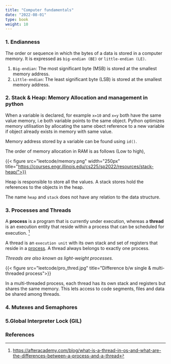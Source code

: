 ```yaml
---
title: "Computer fundamentals"
date: "2022-08-01"
type: book
weight: 10
---
```


### 1. Endianness

The order or sequence in which the bytes of a data is stored in a computer memory. It is expressed as `big-endian (BE)` or `little-endian (LE)`.

1. `Big-endian`: The most significant byte (MSB) is stored at the smallest memory address.
2. `Little-endian`: The least significant byte (LSB) is stored at the smallest memory address.

### 2. Stack & Heap: Memory Allocation and management in python

When a variable is declared, for example `x=10` and `x=y` both have the same value memory, i.e both variable points to the same object. Python optimizes memory utilisation by allocating the same obect reference to a new variable if object already exists in memory with same value.

Memory address stored by a variable can be found using `id()`.

The order of memory allocation in RAM is as follows (Low to high),

{{< figure src="leetcode/memory.png" width="250px" title="https://courses.engr.illinois.edu/cs225/sp2022/resources/stack-heap/">}}

Heap is responsible to store all the values. A stack stores hold the references to the objects in the heap.

The name `heap` and `stack` does not have any relation to the data structure.

### 3. Processes and Threads

A **process** is a program that is currently under execution, whereas a **thread** is an execution entity that reside within a process that can be scheduled for execution. [^1]

A thread is an `execution unit` with its own stack and set of registers that reside in a <u>process</u>. A thread always belongs to exactly one process.

_Threads are also known as light-weight processes._

{{< figure src="leetcode/pro_thred.jpg" title="Difference b/w single & multi-threaded process">}}

In a multi-threaded process, each thread has its own stack and registers but shares the same memory. This lets access to code segments, files and data be shared among threads.

### 4. Mutexes and Semaphores

### 5.Global Interpreter Lock (GIL)

### References

[^1]: https://afteracademy.com/blog/what-is-a-thread-in-os-and-what-are-the-differences-between-a-process-and-a-thread
